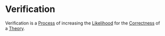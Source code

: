 # Verification

Verification is a [Process](60062.md) of increasing the [Likelihood](600031.md) for the [Correctness](600077.md) of a [Theory](7000001.md).
